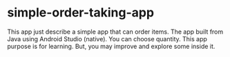 # simple-order-taking-app
This app just describe a simple app that can order items. The app built from Java using Android Studio (native).
You can choose quantity. This app purpose is for learning. But, you may improve and explore some inside it.
